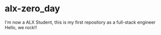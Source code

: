# alx-zero_day
I'm now a ALX Student, this is my first repository as a full-stack engineer
Hello, we rock!!
